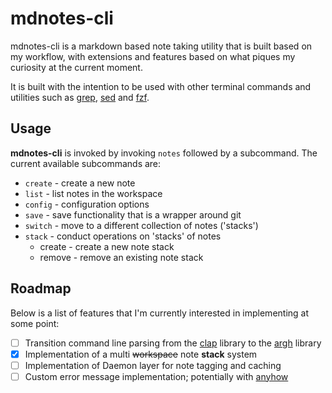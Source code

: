 # mdnotes-cli

mdnotes-cli is a markdown based note taking utility that is built based on my workflow, with extensions and features based on what piques my curiosity at the current moment.

It is built with the intention to be used with other terminal commands and utilities such as [grep](https://www.gnu.org/savannah-checkouts/gnu/grep/manual/grep.html), [sed](https://www.gnu.org/software/sed/manual/sed.html) and [fzf](https://github.com/junegunn/fzf).

## Usage
**mdnotes-cli** is invoked by invoking `notes` followed by a subcommand. The current available subcommands are:
*  `create` - create a new note
*  `list` - list notes in the workspace
*  `config` - configuration options
*  `save` - save functionality that is a wrapper around git
*  `switch` - move to a different collection of notes ('stacks')
*  `stack` - conduct operations on 'stacks' of notes
    * create - create a new note stack
    * remove - remove an existing note stack 

## Roadmap
Below is a list of features that I'm currently interested in implementing at some point:
* [ ] Transition command line parsing from the [clap](https://github.com/clap-rs/clap) library to the [argh](https://github.com/google/argh) library
* [x] Implementation of a multi ~~workspace~~ note **stack** system
* [ ] Implementation of Daemon layer for note tagging and caching
* [ ] Custom error message implementation; potentially with [anyhow](https://docs.rs/anyhow/latest/anyhow/)
